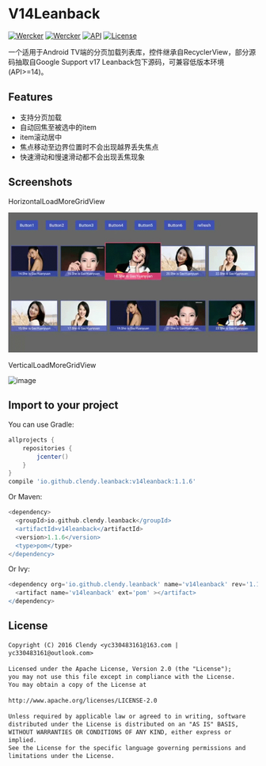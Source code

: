 # V14Leanback
[![Wercker](https://img.shields.io/badge/Gradle-2.2.3-brightgreen.svg)]()
[![Wercker](https://img.shields.io/badge/version-V1.1.6-brightgreen.svg)]()
[![API](https://img.shields.io/badge/API-14%2B-green.svg?style=flat)](https://android-arsenal.com/api?level=14)
[![License](https://img.shields.io/badge/license-Apache%202.0-blue.svg)](http://www.apache.org/licenses/LICENSE-2.0)

   <p>   一个适用于Android TV端的分页加载列表库，控件继承自RecyclerView，部分源码抽取自Google Support v17 Leanback包下源码，可兼容低版本环境(API>=14)。
   
Features
--------  
  * 支持分页加载
  * 自动回焦至被选中的item
  * item滚动居中
  * 焦点移动至边界位置时不会出现越界丢失焦点
  * 快速滑动和慢速滑动都不会出现丢焦现象

Screenshots
-------- 

  HorizontalLoadMoreGridView
  
  ![image](https://github.com/Clendy/V14Leanback/blob/master/screenshots/Horizontal.gif)
  
  
  VerticalLoadMoreGridView
  
  ![image](https://github.com/Clendy/V14Leanback/blob/master/screenshots/vertical.gif)
  
Import to your project
--------
You can use Gradle:
```groovy
allprojects {
    repositories {
        jcenter()
    }
}
compile 'io.github.clendy.leanback:v14leanback:1.1.6'
```

Or Maven:
```groovy
<dependency>
  <groupId>io.github.clendy.leanback</groupId>
  <artifactId>v14leanback</artifactId>
  <version>1.1.6</version>
  <type>pom</type>
</dependency>
```

Or Ivy:
```groovy
<dependency org='io.github.clendy.leanback' name='v14leanback' rev='1.1.6'>
  <artifact name='v14leanback' ext='pom' ></artifact>
</dependency>
```
License
--------
```
Copyright (C) 2016 Clendy <yc330483161@163.com | yc330483161@outlook.com>

Licensed under the Apache License, Version 2.0 (the "License");
you may not use this file except in compliance with the License.
You may obtain a copy of the License at

http://www.apache.org/licenses/LICENSE-2.0

Unless required by applicable law or agreed to in writing, software
distributed under the License is distributed on an "AS IS" BASIS,
WITHOUT WARRANTIES OR CONDITIONS OF ANY KIND, either express or implied.
See the License for the specific language governing permissions and
limitations under the License.
```
